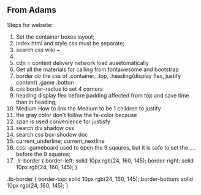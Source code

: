 ## From Adams ##
Steps for website:
1. Set the container boxes layout;
2. index.html and style.css must be separate;
3. search css wiki
   ~
  4. <div class="container">
            <div class="top"></div>
                <div class="heading"></div>
                <div class="score"></div>
                <div class=""></div>
5. cdn = content delivery network load ausetomatically
6. Get all the materials for calling from fontawesome and bootstrap
7. border do the css of .container, .top, .heading(display flex, justify content) .game .botton
8. css border-radius to set 4 corners 
9. heading display flex before padding affected from top and save time than in heading;
10. <span>Medium</span> How to link the Medium to be 1 children to justify
11. the gray color don't follow the fa-color because
12. span is used convenience for justisfy 
13. search div shadow css
14. search css box-shodow doc
15. current_underline; current_nextline
16. css: .gameboard used to open the 9 sqaures, but it is safe to set the .... before the 9 squares;
17. .lr-border {
    border-left: solid 10px rgb(24, 160, 145);
    border-right: solid 10px rgb(24, 160, 145);
}

.tb-border {
    border-top: solid 10px rgb(24, 160, 145);
    border-bottom: solid 10px rgb(24, 160, 145);
}
            